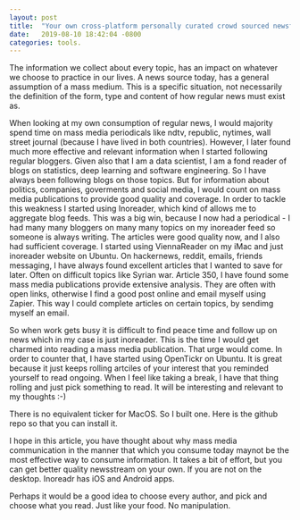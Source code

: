```yaml
---
layout: post
title:  "Your own cross-platform personally curated crowd sourced newsfeed"
date:   2019-08-10 18:42:04 -0800
categories: tools.
---
```


The information we collect about every topic, has an impact on whatever we choose to practice in
our lives. A news source today, has a general assumption of a mass medium. This is a specific situation, not necessarily
the definition of the form, type and content of how regular news must exist as.

When looking at my own consumption of regular news, I would majority spend time on mass media periodicals like 
ndtv, republic, nytimes, wall street journal (because I have lived in both countries). However, I later
found much more effective and relevant information when I started following regular bloggers. Given also
that I am a data scientist, I am a fond reader of blogs on statistics, deep learning and software engineering. So I 
have always been following blogs on those topics. But for information about politics, companies, goverments and social 
media, I would count on mass media publications to provide good quality and coverage. In order to tackle this weakness
I started using Inoreader, which kind of allows me to aggregate blog feeds. This was a big win, because I now had a
periodical - I had many many bloggers on many many topics on my inoreader feed so someone is always writing. The articles
were good quality now, and I also had sufficient coverage. I started using ViennaReader on my iMac and just inoreader
website on Ubuntu. On hackernews, reddit, emails, friends messaging, I have always found excellent articles that
I wanted to save for later. Often on difficult topics like Syrian war. Article 350, I have found some mass media publications
provide extensive analysis. They are often with open links, otherwise I find a good post online and email myself
using Zapier. This way I could complete articles on certain topics, by sendimg myself an email.

So when work gets busy it is difficult to find peace time and follow up on news which in my case is just
inoreader. This is the time I would get charmed into reading a mass media publication. That urge would come.
In order to counter that, I have started using OpenTickr on Ubuntu. It is great because it just keeps rolling 
artciles of your interest that you reminded yourself to read ongoing. When I feel like taking a break, I have that
thing rolling and just pick something to read. It will be interesting and relevant to my thoughts :-) 

There is no equivalent ticker for MacOS. So I built one. Here is the github repo so that you can install it.

I hope in this article, you have thought about why mass media communication in the manner that which you consume today
maynot be the most effective way to consume information. It takes a bit of effort, but you can get better quality
newsstream on your own. If you are not on the desktop. Inoreadr has iOS and Android apps.

Perhaps it would be a good idea to choose every author, and pick and choose what you read. Just like your food.
No manipulation. 
